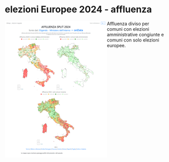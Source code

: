 # elezioni Europee 2024 - affluenza


<div style='float:left'>
<a href='./index_top_3_affluenza_split.html'>
<img style='text-align:left' src='./affluenza_split.png' width='320px'></img>
</a>
</div>
<div style='float:right:width:50%'>Affluenza diviso per comuni con elezioni amministrative congiunte e comuni con solo elezioni europee.
</div>




